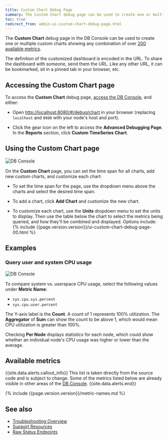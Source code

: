 ```yaml
---
title: Custom Chart Debug Page
summary: The Custom Chart debug page can be used to create one or multiple custom charts showing any combination of over 200 available metrics.
toc: true
redirect_from: admin-ui-custom-chart-debug-page.html
---
```


The **Custom Chart** debug page in the DB Console can be used to create one or multiple custom charts showing any combination of over [200 available metrics](#available-metrics).

The definition of the customized dashboard is encoded in the URL. To share the dashboard with someone, send them the URL. Like any other URL, it can be bookmarked, sit in a pinned tab in your browser, etc.


## Accessing the **Custom Chart** page

To access the **Custom Chart** debug page, [access the DB Console](ui-overview.html), and either:

- Open <a href="http://localhost:8080/#/debug/chart" data-proofer-ignore>http://localhost:8080/#/debug/chart</a> in your browser (replacing `localhost` and `8080` with your node's host and port).

- Click the gear icon on the left to access the **Advanced Debugging Page**. In the **Reports** section, click **Custom TimeSeries Chart**.

## Using the **Custom Chart** page

<img src="{{ 'images/v20.2/ui-custom-chart-debug-00.png' | relative_url }}" alt="DB Console" style="border:1px solid #eee;max-width:100%" />

On the **Custom Chart** page, you can set the time span for all charts, add new custom charts, and customize each chart:

- To set the time span for the page, use the dropdown menu above the charts and select the desired time span.

- To add a chart, click **Add Chart** and customize the new chart.

- To customize each chart, use the **Units** dropdown menu to set the units to display. Then use the table below the chart to select the metrics being queried, and how they'll be combined and displayed. Options include:
{% include {{page.version.version}}/ui-custom-chart-debug-page-00.html %}

## Examples

### Query user and system CPU usage

<img src="{{ 'images/v20.2/ui-custom-chart-debug-01.png' | relative_url }}" alt="DB Console" style="border:1px solid #eee;max-width:100%" />

To compare system vs. userspace CPU usage, select the following values under **Metric Name**:

- `sys.cpu.sys.percent`
- `sys.cpu.user.percent`

The Y-axis label is the **Count**. A count of 1 represents 100% utilization. The **Aggregator** of **Sum** can show the count to be above 1, which would mean CPU utilization is greater than 100%.

Checking **Per Node** displays statistics for each node, which could show whether an individual node's CPU usage was higher or lower than the average.

## Available metrics

{{site.data.alerts.callout_info}}
This list is taken directly from the source code and is subject to change. Some of the metrics listed below are already visible in other areas of the [DB Console](ui-overview.html).
{{site.data.alerts.end}}

{% include {{page.version.version}}/metric-names.md %}

## See also

- [Troubleshooting Overview](troubleshooting-overview.html)
- [Support Resources](support-resources.html)
- [Raw Status Endpoints](monitoring-and-alerting.html#raw-status-endpoints)
